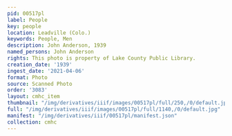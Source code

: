 ```yaml
---
pid: 00517pl
label: People
key: people
location: Leadville (Colo.)
keywords: People, Men
description: John Anderson, 1939
named_persons: John Anderson
rights: This photo is property of Lake County Public Library.
creation_date: '1939'
ingest_date: '2021-04-06'
format: Photo
source: Scanned Photo
order: '3083'
layout: cmhc_item
thumbnail: "/img/derivatives/iiif/images/00517pl/full/250,/0/default.jpg"
full: "/img/derivatives/iiif/images/00517pl/full/1140,/0/default.jpg"
manifest: "/img/derivatives/iiif/00517pl/manifest.json"
collection: cmhc
---
```


